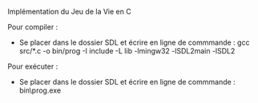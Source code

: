 Implémentation du Jeu de la Vie en C

Pour compiler :

- Se placer dans le dossier SDL et écrire en ligne de commmande :
    gcc src/*.c -o bin/prog -I include -L lib -lmingw32 -lSDL2main -lSDL2  

Pour exécuter :

- Se placer dans le dossier SDL et écrire en ligne de commmande :
    bin\prog.exe
